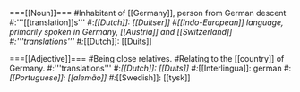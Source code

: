 ===[[Noun]]===
#Inhabitant of [[Germany]], person from German descent
#:'''[[translation]]s'''
#:*[[Dutch]]: [[Duitser]]
#[[Indo-European]] language, primarily spoken in Germany, [[Austria]] and [[Switzerland]]
#:'''translations'''
#:*[[Dutch]]: [[Duits]]

===[[Adjective]]===
#Being close relatives.
#Relating to the [[country]] of Germany.
#:'''translations'''
#:*[[Dutch]]: [[Duits]]
#:*[[Interlingua]]: german
#:*[[Portuguese]]: [[alemão]]
#:*[[Swedish]]: [[tysk]]